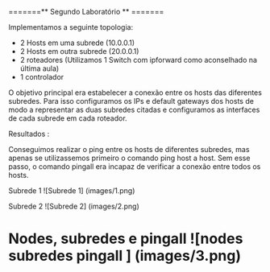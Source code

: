 =======** Segundo Laboratório ** =======

Implementamos a seguinte topologia: 
- 2 Hosts em uma subrede (10.0.0.1)
- 2 Hosts em outra subrede (20.0.0.1)
- 2 roteadores (Utilizamos 1 Switch com ipforward como aconselhado na última aula)
- 1 controlador

O objetivo principal era estabelecer a conexão entre os hosts das diferentes subredes. Para isso configuramos os IPs e default gateways dos hosts de modo a representar as duas subredes citadas e configuramos as interfaces de cada subrede em cada roteador.

Resultados : 

Conseguimos realizar o ping entre os hosts de diferentes subredes, mas apenas se utilizassemos primeiro o comando ping host a host. Sem esse passo, o comando pingall era incapaz de verificar a conexão entre todos os hosts.

Subrede 1
![Subrede 1] (images/1.png)

Subrede 2
![Subrede 2] (images/2.png)

Nodes, subredes e pingall
![nodes subredes pingall ] (images/3.png)
=
